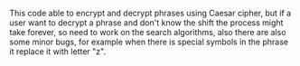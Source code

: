 This code able to encrypt and decrypt phrases using Caesar cipher, but if a user want to decrypt a phrase and don't know the shift the process might take forever, so need to work on the search algorithms, 
also there are also some minor bugs, for example when there is special symbols in the phrase it replace it with letter "z".  
